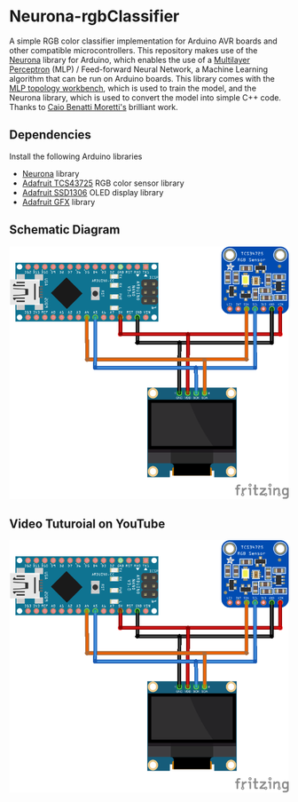 # Neurona-rgbClassifier
A simple RGB color classifier implementation for Arduino AVR boards and other compatible microcontrollers. This repository makes use of the [Neurona](https://www.arduino.cc/reference/en/libraries/neurona/) library for Arduino, which enables the use of a [Multilayer Perceptron](https://deepai.org/machine-learning-glossary-and-terms/multilayer-perceptron) (MLP) / Feed-forward Neural Network, a Machine Learning algorithm that can be run on Arduino boards. This library comes with the [MLP topology workbench](http://www.moretticb.com/MTW/), which is used to train the model, and the Neurona library, which is used to convert the model into simple C++ code. Thanks to [Caio Benatti Moretti's](https://scholar.google.com/citations?user=0_3GTWkAAAAJ&hl=it) brilliant work.

## Dependencies
Install the following Arduino libraries
* [Neurona](https://github.com/moretticb/Neurona) library
* [Adafruit TCS43725](https://github.com/adafruit/Adafruit_TCS34725) RGB color sensor library
* [Adafruit SSD1306](https://github.com/adafruit/Adafruit_SSD1306) OLED display library
* [Adafruit GFX](https://github.com/adafruit/Adafruit-GFX-Library) library

## Schematic Diagram
![GitHub Logo](https://github.com/TronixLab/Neurona-rgbClassifier/blob/main/docx/Schematic.png)

## Video Tuturoial on YouTube
![GitHub Logo](https://github.com/TronixLab/Neurona-rgbClassifier/blob/main/docx/Schematic.png)

